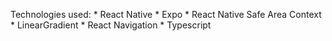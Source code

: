 Technologies used:
    * React Native
    * Expo
    * React Native Safe Area Context
    * LinearGradient
    * React Navigation
    * Typescript
